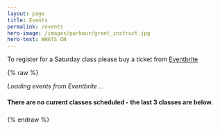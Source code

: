 ```yaml
---
layout: page
title: Events
permalink: /events
hero-image: /images/parkour/grant_instruct.jpg
hero-text: WHATS ON
---
```


To register for a Saturday class please buy a ticket from [Eventbrite](https://www.eventbrite.com.au/o/perth-parkour-inc-8630642536)

{% raw %}
<div>
<div id="events">
<i v-if="!events">Loading events from Eventbrite ...</i>
<div v-cloak v-for="event in activeEvents" class="callout success">
  <h4><a v-bind:href="event.url" target="_blank" v-html="event.name.html"></a></h4>
  <div v-html="event.description.html"></div>
</div>
<h4 v-cloak v-if="activeEvents == 0">There are no current classes scheduled - the last 3 classes are below.</h4>
<div v-cloak v-for="event in endedEvents" class="callout secondary">
  <h5><a v-bind:href="event.url" target="_blank" v-html="event.name.html"></a></h5>
  <div v-html="event.description.html"></div>
</div>
</div>
<script>
document.onreadystatechange = function () {
    if (document.readyState == 'complete') {
        $.get("https://zpnv41w9qb.execute-api.ap-southeast-2.amazonaws.com/prod/ppkevents", function(data) {
            window.app = new Vue({
                el: '#events',
                data: {
                    message: 'Hello Vue!',
                    events: data.events.reverse().slice(0,3)
                },
                computed: {
                    activeEvents: function() {
                        return this.events.filter(function(event) {
                            return event.status == 'active';
                        });
                    },
                    endedEvents: function() {
                        return this.events.filter(function(event) {
                            return event.status == 'ended';
                        });
                    }
                }
            });
        })
    }
};
</script>
</div>
{% endraw %}